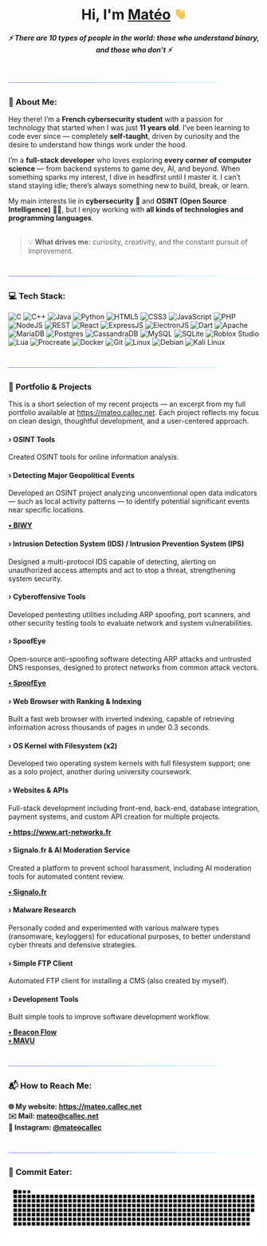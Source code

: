 <h1 align="center">Hi, I'm <a href="https://mateo.callec.net" target="_blank">Matéo</a> <img src="images/hello.gif" width="25px"></h1>
<h5 align="center"><i>⚡ There are 10 types of people in the world: those who understand binary, and those who don’t ⚡</i></h5>

<br>
<img src="images/separator.gif">

### 💫 About Me:

Hey there! I’m a **French cybersecurity student** with a passion for technology that started when I was just **11 years old**. I’ve been learning to code ever since — completely **self-taught**, driven by curiosity and the desire to understand how things work under the hood.

I’m a **full-stack developer** who loves exploring **every corner of computer science** — from backend systems to game dev, AI, and beyond. When something sparks my interest, I dive in headfirst until I master it. I can’t stand staying idle; there’s always something new to build, break, or learn.

My main interests lie in **cybersecurity** 🔐 and **OSINT (Open Source Intelligence)** 🕵️‍♂️, but I enjoy working with **all kinds of technologies and programming languages**.<br>
<br>
> 💡 **What drives me:** curiosity, creativity, and the constant pursuit of improvement.

<br>
<img src="images/separator.gif">

### 💻 Tech Stack:

![C](https://img.shields.io/badge/C-%2300599C.svg?style=for-the-badge&logo=c&logoColor=white)
![C++](https://img.shields.io/badge/C%2B%2B-%2300599C.svg?style=for-the-badge&logo=c%2B%2B&logoColor=white)
![Java](https://img.shields.io/badge/Java-%23ED8B00.svg?style=for-the-badge&logo=java&logoColor=white)
![Python](https://img.shields.io/badge/Python-%233776AB.svg?style=for-the-badge&logo=python&logoColor=white)
![HTML5](https://img.shields.io/badge/HTML5-%23E34F26.svg?style=for-the-badge&logo=html5&logoColor=white)
![CSS3](https://img.shields.io/badge/CSS3-%231572B6.svg?style=for-the-badge&logo=css&logoColor=white)
![JavaScript](https://img.shields.io/badge/JavaScript-%23F7DF1E.svg?style=for-the-badge&logo=javascript&logoColor=black)
![PHP](https://img.shields.io/badge/PHP-%23777BB4.svg?style=for-the-badge&logo=php&logoColor=white)
![NodeJS](https://img.shields.io/badge/Node.js-%23339933.svg?style=for-the-badge&logo=node.js&logoColor=white)
![REST](https://img.shields.io/badge/REST-02569B.svg?style=for-the-badge&logo=swagger&logoColor=white)
![React](https://img.shields.io/badge/React-%2361DAFB.svg?style=for-the-badge&logo=react&logoColor=black)
![ExpressJS](https://img.shields.io/badge/ExpressJS-%23000000.svg?style=for-the-badge&logo=express&logoColor=white)
![ElectronJS](https://img.shields.io/badge/ElectronJS-%2320232e.svg?style=for-the-badge&logo=electron&logoColor=white)
![Dart](https://img.shields.io/badge/Dart-%230175C2.svg?style=for-the-badge&logo=dart&logoColor=white)
![Apache](https://img.shields.io/badge/Apache-%23D42029.svg?style=for-the-badge&logo=apache&logoColor=white)
![MariaDB](https://img.shields.io/badge/MariaDB-%23003545.svg?style=for-the-badge&logo=mariadb&logoColor=white)
![Postgres](https://img.shields.io/badge/Postgres-%234169E1.svg?style=for-the-badge&logo=postgresql&logoColor=white)
![CassandraDB](https://img.shields.io/badge/CassandraDB-%231287B1.svg?style=for-the-badge&logo=apache-cassandra&logoColor=white)
![MySQL](https://img.shields.io/badge/MySQL-%234479A1.svg?style=for-the-badge&logo=mysql&logoColor=white)
![SQLite](https://img.shields.io/badge/SQLite-%23003B57.svg?style=for-the-badge&logo=sqlite&logoColor=white)
![Roblox Studio](https://img.shields.io/badge/Roblox%20Studio-%2300A2FF.svg?style=for-the-badge&logo=roblox&logoColor=white)
![Lua](https://img.shields.io/badge/Lua-%23157BBA.svg?style=for-the-badge&logo=lua&logoColor=white)
![Procreate](https://img.shields.io/badge/Procreate-%23000000.svg?style=for-the-badge&logo=procreate&logoColor=white)
![Docker](https://img.shields.io/badge/Docker-%232496ED.svg?style=for-the-badge&logo=docker&logoColor=white)
![Git](https://img.shields.io/badge/Git-%23F05033.svg?style=for-the-badge&logo=git&logoColor=white)
![Linux](https://img.shields.io/badge/Linux-%23FCC624.svg?style=for-the-badge&logo=linux&logoColor=black)
![Debian](https://img.shields.io/badge/Debian-%23A81D33.svg?style=for-the-badge&logo=debian&logoColor=white)
![Kali Linux](https://img.shields.io/badge/Kali%20Linux-%23557C94.svg?style=for-the-badge&logo=kalilinux&logoColor=white)

<br>
<img src="images/separator.gif">

### 🧩 Portfolio & Projects

This is a short selection of my recent projects — an excerpt from my full portfolio available at <a href="https://mateo.callec.net" target="_blank">https://mateo.callec.net</a>.
Each project reflects my focus on clean design, thoughtful development, and a user-centered approach.

#### › OSINT Tools

Created OSINT tools for online information analysis.


#### › Detecting Major Geopolitical Events

Developed an OSINT project analyzing unconventional open data indicators — such as local activity patterns — to identify potential significant events near specific locations.

<b><a href="https://github.com/mateocallec/biwy" target="_blank">&bull; BIWY</a></b>


#### › Intrusion Detection System (IDS) / Intrusion Prevention System (IPS)

Designed a multi-protocol IDS capable of detecting, alerting on unauthorized access attempts and act to stop a threat, strengthening system security.


#### › Cyberoffensive Tools

Developed pentesting utilities including ARP spoofing, port scanners, and other security testing tools to evaluate network and system vulnerabilities.


#### › SpoofEye

Open-source anti-spoofing software detecting ARP attacks and untrusted DNS responses, designed to protect networks from common attack vectors.

<b><a href="https://github.com/mateocallec/SpoofEye" target="_blank">&bull; SpoofEye</a></b>


#### › Web Browser with Ranking & Indexing

Built a fast web browser with inverted indexing, capable of retrieving information across thousands of pages in under 0.3 seconds.


#### › OS Kernel with Filesystem **(x2)**

Developed two operating system kernels with full filesystem support; one as a solo project, another during university coursework.


#### › Websites & APIs

Full-stack development including front-end, back-end, database integration, payment systems, and custom API creation for multiple projects.

<b><a href="https://www.art-networks.fr" target="_blank">&bull; https://www.art-networks.fr</a></b>


#### › Signalo.fr & AI Moderation Service

Created a platform to prevent school harassment, including AI moderation tools for automated content review.

<b><a href="https://www.signalo.fr" target="_blank">&bull; Signalo.fr</a></b>


#### › Malware Research

Personally coded and experimented with various malware types (ransomware, keyloggers) for educational purposes, to better understand cyber threats and defensive strategies.


#### › Simple FTP Client

Automated FTP client for installing a CMS (also created by myself).


#### › Development Tools

Built simple tools to improve software development workflow.

<b><a href="https://github.com/mateocallec/beacon-flow" target="_blank">&bull; Beacon Flow</a></b><br>
<b><a href="https://github.com/mateocallec/mavu" target="_blank">&bull; MAVU</a></b>


<br>
<img src="images/separator.gif">

### 📬 How to Reach Me:

<b>🌐 My website: <a href="https://mateo.callec.net" target="_blank">https://mateo.callec.net</a></b><br>
<b>✉️ Mail: <a href="mailto:mateo@callec.net" target="_blank">mateo@callec.net</a></b><br>
<b>📸 Instagram: <a href="https://www.instagram.com/mateocallec" target="_blank">@mateocallec</a></b><br>

<br>
<img src="images/separator.gif">

### 🐍 Commit Eater:

<picture>
  <source media="(prefers-color-scheme: dark)" srcset="https://raw.githubusercontent.com/mateocallec/mateocallec/output/github-snake-dark.svg" />
  <source media="(prefers-color-scheme: light)" srcset="https://raw.githubusercontent.com/mateocallec/mateocallec/output/github-snake.svg" />
  <img alt="github-snake" src="https://raw.githubusercontent.com/mateocallec/mateocallec/output/github-snake.svg" />
</picture>
